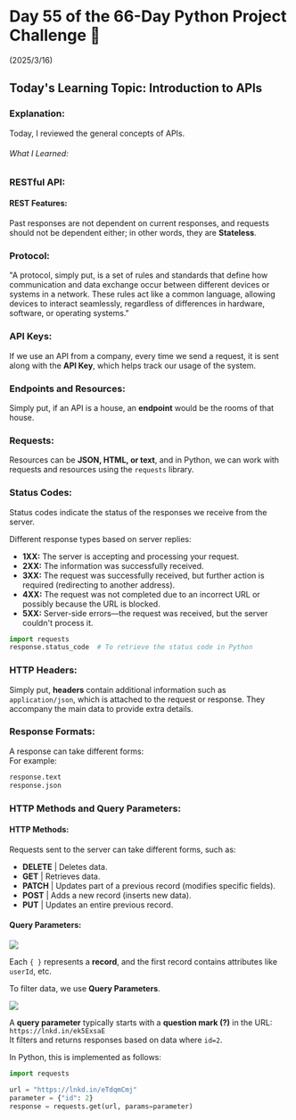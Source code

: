 # Day 55 of the 66-Day Python Project Challenge 📅  
(2025/3/16)  

## Today's Learning Topic: Introduction to APIs  

### Explanation:  
Today, I reviewed the general concepts of APIs.  

###### What I Learned:  

### RESTful API:  
#### REST Features:  
Past responses are not dependent on current responses, and requests should not be dependent either; in other words, they are **Stateless**.  

### Protocol:  
"A protocol, simply put, is a set of rules and standards that define how communication and data exchange occur between different devices or systems in a network. These rules act like a common language, allowing devices to interact seamlessly, regardless of differences in hardware, software, or operating systems."  

### API Keys:  
If we use an API from a company, every time we send a request, it is sent along with the **API Key**, which helps track our usage of the system.  

### Endpoints and Resources:  
Simply put, if an API is a house, an **endpoint** would be the rooms of that house.  

### Requests:  
Resources can be **JSON, HTML, or text**, and in Python, we can work with requests and resources using the `requests` library.  

### Status Codes:  
Status codes indicate the status of the responses we receive from the server.  

Different response types based on server replies:  
- **1XX:** The server is accepting and processing your request.  
- **2XX:** The information was successfully received.  
- **3XX:** The request was successfully received, but further action is required (redirecting to another address).  
- **4XX:** The request was not completed due to an incorrect URL or possibly because the URL is blocked.  
- **5XX:** Server-side errors—the request was received, but the server couldn't process it.  

```python
import requests
response.status_code  # To retrieve the status code in Python
```

### HTTP Headers:  
Simply put, **headers** contain additional information such as `application/json`, which is attached to the request or response. They accompany the main data to provide extra details.  

### Response Formats:  
A response can take different forms:  
For example:  
```python
response.text
response.json
```

### HTTP Methods and Query Parameters:  
#### HTTP Methods:  
Requests sent to the server can take different forms, such as:  
- **DELETE** | Deletes data.  
- **GET** | Retrieves data.  
- **PATCH** | Updates part of a previous record (modifies specific fields).  
- **POST** | Adds a new record (inserts new data).  
- **PUT** | Updates an entire previous record.  

#### Query Parameters:  
![](https://s6.uupload.ir/files/screenshot_2025-04-01_154939_x5tm.png)

Each `{ }` represents a **record**, and the first record contains attributes like `userId`, etc.  

To filter data, we use **Query Parameters**.  

![](https://s6.uupload.ir/files/screenshot_2025-04-01_155103_4dh7.png)

A **query parameter** typically starts with a **question mark (?)** in the URL:  
`https://lnkd.in/ek5ExsaE`  
It filters and returns responses based on data where `id=2`.  

In Python, this is implemented as follows:  

```python
import requests

url = "https://lnkd.in/eTdqmCmj"
parameter = {"id": 2}
response = requests.get(url, params=parameter)
```